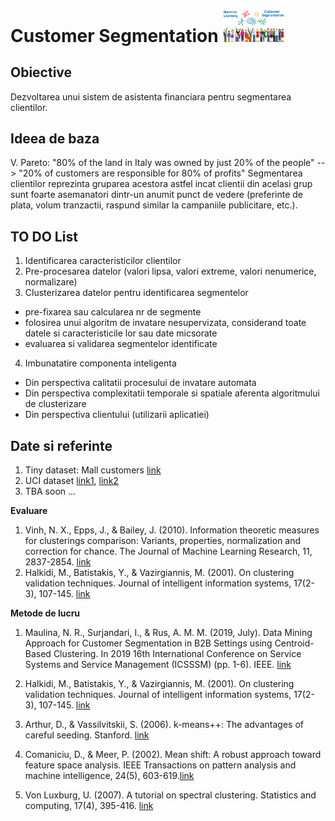 
# Customer Segmentation  <img width="100" src="customerSegmentation.png" alt="A cool business" />

## Obiective
Dezvoltarea unui sistem de asistenta financiara pentru segmentarea clientilor.


## Ideea de baza

V. Pareto: "80% of the land in Italy was owned by just 20% of the people" --> "20% of customers are responsible for 80% of profits"
Segmentarea clientilor reprezinta gruparea acestora astfel incat clientii din acelasi grup sunt foarte asemanatori dintr-un anumit punct de vedere (preferinte de plata, volum tranzactii, raspund similar la campaniile publicitare, etc.). 


## TO DO List
1. Identificarea caracteristicilor clientilor 
2. Pre-procesarea datelor (valori lipsa, valori extreme, valori nenumerice, normalizare)
3. Clusterizarea datelor pentru identificarea segmentelor
- pre-fixarea sau calcularea nr de segmente
- folosirea unui algoritm de invatare nesupervizata, considerand toate datele si caracteristicile lor sau date micsorate
- evaluarea si validarea segmentelor identificate
4. Imbunatatire componenta inteligenta
- Din perspectiva calitatii procesului de invatare automata
- Din perspectiva complexitatii temporale si spatiale aferenta algoritmului de clusterizare
- Din perspectiva clientului (utilizarii aplicatiei)

## Date si referinte
1. Tiny dataset: Mall customers [link](https://github.com/SteffiPeTaffy/machineLearningAZ/blob/master/Machine%20Learning%20A-Z%20Template%20Folder/Part%204%20-%20Clustering/Section%2025%20-%20Hierarchical%20Clustering/Mall_Customers.csv)
2. UCI dataset [link1](http://archive.ics.uci.edu/ml/datasets/online+retail), [link2](https://archive.ics.uci.edu/ml/datasets/bank+marketing)
3. TBA soon ...

**Evaluare**


1. Vinh, N. X., Epps, J., & Bailey, J. (2010). Information theoretic measures for clusterings comparison: Variants, properties, normalization and correction for chance. The Journal of Machine Learning Research, 11, 2837-2854. [link](https://jmlr.csail.mit.edu/papers/volume11/vinh10a/vinh10a.pdf)
2. Halkidi, M., Batistakis, Y., & Vazirgiannis, M. (2001). On clustering validation techniques. Journal of intelligent information systems, 17(2-3), 107-145. [link](https://idp.springer.com/authorize/casa?redirect_uri=https://link.springer.com/content/pdf/10.1023/A:1012801612483.pdf&casa_token=uUoSeuN3yrcAAAAA:QeB32ZIHE0D5bjnF4RULslUQTmA8msl1Maz1WZ-0YHpX8GMNEsNW9NX42GuZgOp8BWd3epzs0uOGvPU4AQ)


**Metode de lucru**

1. Maulina, N. R., Surjandari, I., & Rus, A. M. M. (2019, July). Data Mining Approach for Customer Segmentation in B2B Settings using Centroid-Based Clustering. In 2019 16th International Conference on Service Systems and Service Management (ICSSSM) (pp. 1-6). IEEE. [link](https://ieeexplore.ieee.org/stamp/stamp.jsp?arnumber=8887739&casa_token=CCryMfY8RU8AAAAA:pBcHWuNZjUTpiWAGDjd4h_-d4jRIlX7U6Xyx4iMKmfxLugvaB9Xno5Dmmvpe420JXI6pKiCvl2H8Tg&tag=1)

2. Halkidi, M., Batistakis, Y., & Vazirgiannis, M. (2001). On clustering validation techniques. Journal of intelligent information systems, 17(2-3), 107-145. [link](https://idp.springer.com/authorize/casa?redirect_uri=https://link.springer.com/content/pdf/10.1023/A:1012801612483.pdf&casa_token=uUoSeuN3yrcAAAAA:QeB32ZIHE0D5bjnF4RULslUQTmA8msl1Maz1WZ-0YHpX8GMNEsNW9NX42GuZgOp8BWd3epzs0uOGvPU4AQ)

3. Arthur, D., & Vassilvitskii, S. (2006). k-means++: The advantages of careful seeding. Stanford. [link](http://ilpubs.stanford.edu:8090/778/1/2006-13.pdf)

4. Comaniciu, D., & Meer, P. (2002). Mean shift: A robust approach toward feature space analysis. IEEE Transactions on pattern analysis and machine intelligence, 24(5), 603-619.[link](http://citeseerx.ist.psu.edu/viewdoc/download?doi=10.1.1.76.8968&rep=rep1&type=pdf)

5. Von Luxburg, U. (2007). A tutorial on spectral clustering. Statistics and computing, 17(4), 395-416. [link](http://citeseerx.ist.psu.edu/viewdoc/download;jsessionid=3E862EC16F46FE51C1869E5765FACE72?doi=10.1.1.165.9323&rep=rep1&type=pdf)

